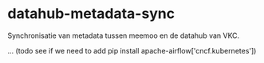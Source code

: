 # datahub-metadata-sync
Synchronisatie van metadata tussen meemoo en de datahub van VKC.


... (todo see if we need to add pip install apache-airflow['cncf.kubernetes'])
